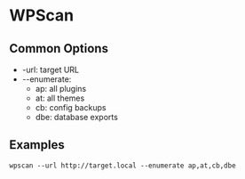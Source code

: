 # WPScan

## Common Options

* \-url: target URL
* \--enumerate:
  * ap: all plugins
  * at: all themes
  * cb: config backups
  * dbe: database exports

## Examples

```
wpscan --url http://target.local --enumerate ap,at,cb,dbe
```
